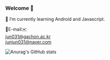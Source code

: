 ### Welcome 👋
🌱 I’m currently learning Android and Javascript.

💌E-mail✉️ <br>
jun031@gachon.ac.kr<br>junjun031@naver.com

<!--
**ShinJunYoung/ShinJunYoung** is a ✨ _special_ ✨ repository because its `README.md` (this file) appears on your GitHub profile.

Here are some ideas to get you started:

- 🔭 I’m currently working on ...

- 👯 I’m looking to collaborate on ...
- 🤔 I’m looking for help with ...
- 💬 Ask me about ...
- 📫 How to reach me: ...
- 😄 Pronouns: ...
- ⚡ Fun fact: ...
-->

![Anurag's GitHub stats](https://github-readme-stats.vercel.app/api?username=ShinJunYoung&show_icons=true&theme=graywhite)
